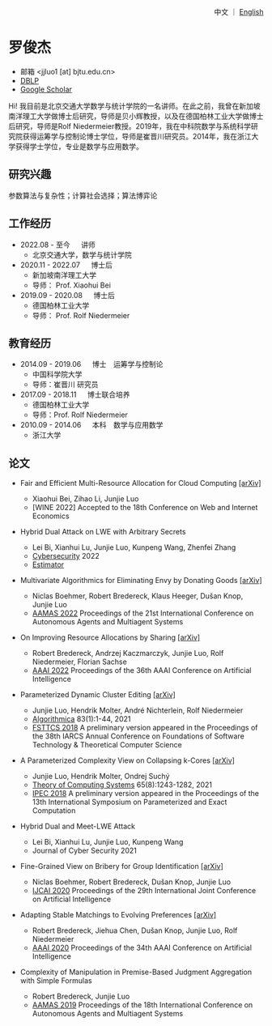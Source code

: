 <p align="right"> 中文 ｜ <a href="/index.html">English</a> </p>

# 罗俊杰
- 邮箱 <jjluo1 [at] bjtu.edu.cn>
- [DBLP](https://dblp.org/pid/69/7067.html)
- [Google Scholar](https://scholar.google.com.ph/citations?user=_OpGl-oAAAAJ&hl=fil)

Hi! 我目前是北京交通大学数学与统计学院的一名讲师。在此之前，我曾在新加坡南洋理工大学做博士后研究，导师是贝小辉教授，以及在德国柏林工业大学做博士后研究，导师是Rolf Niedermeier教授。2019年，我在中科院数学与系统科学研究院获得运筹学与控制论博士学位，导师是崔晋川研究员。2014年，我在浙江大学获得学士学位，专业是数学与应用数学。

## 研究兴趣
参数算法与复杂性；计算社会选择；算法博弈论 

## 工作经历
- 2022.08 - 至今 &emsp; 讲师
  - 北京交通大学，数学与统计学院
- 2020.11 - 2022.07 &emsp; 博士后
  - 新加坡南洋理工大学
  - 导师： Prof. Xiaohui Bei
- 2019.09 - 2020.08 &emsp; 博士后
  - 德国柏林工业大学
  - 导师： Prof. Rolf Niedermeier

## 教育经历
- 2014.09 - 2019.06 &emsp; 博士&emsp;运筹学与控制论
  - 中国科学院大学
  - 导师：崔晋川 研究员
- 2017.09 - 2018.11 &emsp; 博士联合培养
  - 德国柏林工业大学
  - 导师：Prof. Rolf Niedermeier
- 2010.09 - 2014.06 &emsp; 本科&emsp;数学与应用数学
  - 浙江大学

## 论文
- Fair and Efficient Multi-Resource Allocation for Cloud Computing 
[[arXiv]](https://arxiv.org/pdf/2210.05237.pdf)
  - Xiaohui Bei, Zihao Li, Junjie Luo
  - [WINE 2022] Accepted to the 18th Conference on Web and Internet Economics 

- Hybrid Dual Attack on LWE with Arbitrary Secrets
  - Lei Bi, Xianhui Lu, Junjie Luo, Kunpeng Wang, Zhenfei Zhang
  - [Cybersecurity]((https://link.springer.com/article/10.1186/s42400-022-00115-y)) 2022
  - [Estimator](https://github.com/BiLei121/hybrid-dual-estimator)

- Multivariate Algorithmics for Eliminating Envy by Donating Goods
[[arXiv]](https://arxiv.org/pdf/2202.01716.pdf)
  - Niclas Boehmer, Robert Bredereck, Klaus Heeger, Dušan Knop, Junjie Luo
  - [AAMAS 2022](https://dl.acm.org/doi/10.5555/3535850.3535866) Proceedings of the 21st International Conference on Autonomous Agents and Multiagent Systems 

- On Improving Resource Allocations by Sharing
[[arXiv]](https://arxiv.org/pdf/2112.07525.pdf)
  - Robert Bredereck, Andrzej Kaczmarczyk, Junjie Luo, Rolf Niedermeier, Florian Sachse
  - [AAAI 2022](https://ojs.aaai.org/index.php/AAAI/article/view/20416) Proceedings of the 36th AAAI Conference on Artificial Intelligence 
  
- Parameterized Dynamic Cluster Editing
[[arXiv]](https://arxiv.org/pdf/1810.06625.pdf)
  - Junjie Luo, Hendrik Molter, André Nichterlein, Rolf Niedermeier
  - [Algorithmica](https://link.springer.com/article/10.1007/s00453-020-00746-y) 83(1):1-44, 2021
  - [FSTTCS 2018](https://drops.dagstuhl.de/opus/volltexte/2018/9945/) A preliminary version appeared in the Proceedings of the 38th IARCS Annual Conference on Foundations of Software Technology & Theoretical Computer Science 

- A Parameterized Complexity View on Collapsing k-Cores
[[arXiv]](https://arxiv.org/pdf/1805.12453.pdf)
  - Junjie Luo, Hendrik Molter, Ondrej Suchý
  - [Theory of Computing Systems](https://link.springer.com/article/10.1007/s00224-021-10045-w) 65(8):1243-1282, 2021
  - [IPEC 2018](https://drops.dagstuhl.de/opus/volltexte/2019/10208/) A preliminary version appeared in the Proceedings of the 13th International Symposium on Parameterized and Exact Computation 

- Hybrid Dual and Meet-LWE Attack
  - Lei Bi, Xianhui Lu, Junjie Luo, Kunpeng Wang
  - Journal of Cyber Security 2021

- Fine-Grained View on Bribery for Group Identification
[[arXiv]](https://arxiv.org/pdf/2105.08376.pdf)
  - Niclas Boehmer, Robert Bredereck, Dušan Knop, Junjie Luo
  - [IJCAI 2020](https://www.ijcai.org/proceedings/2020/10) Proceedings of the 29th International Joint Conference on Artificial Intelligence 

- Adapting Stable Matchings to Evolving Preferences
[[arXiv]](https://arxiv.org/abs/1907.01375)
  - Robert Bredereck, Jiehua Chen, Dušan Knop, Junjie Luo, Rolf Niedermeier
  - [AAAI 2020](https://ojs.aaai.org/index.php/AAAI/article/view/5550) Proceedings of the 34th AAAI Conference on Artificial Intelligence 

- Complexity of Manipulation in Premise-Based Judgment Aggregation with Simple Formulas
  - Robert Bredereck, Junjie Luo
  - [AAMAS 2019](https://dl.acm.org/doi/10.5555/3306127.3331773) Proceedings of the 18th International Conference on Autonomous Agents and Multiagent Systems 
